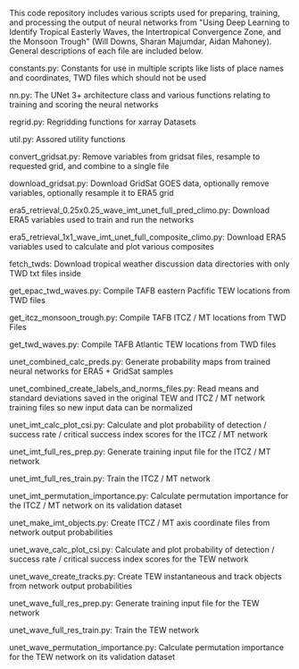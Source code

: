 This code repository includes various scripts used for preparing, training, and processing the output of neural networks from "Using Deep Learning to Identify Tropical Easterly Waves, the Intertropical Convergence Zone, and the Monsoon Trough" (Will Downs, Sharan Majumdar, Aidan Mahoney). General descriptions of each file are included below. 



constants.py: Constants for use in multiple scripts like lists of place names and coordinates, TWD files which should not be used


nn.py: The UNet 3+ architecture class and various functions relating to training and scoring the neural networks


regrid.py: Regridding functions for xarray Datasets


util.py: Assored utility functions



convert_gridsat.py: Remove variables from gridsat files, resample to requested grid, and combine to a single file


download_gridsat.py: Download GridSat GOES data, optionally remove variables, optionally resample it to ERA5 grid


era5_retrieval_0.25x0.25_wave_imt_unet_full_pred_climo.py: Download ERA5 variables used to train and run the networks


era5_retrieval_1x1_wave_imt_unet_full_composite_climo.py: Download ERA5 variables used to calculate and plot various composites


fetch_twds: Download tropical weather discussion data directories with only TWD txt files inside


get_epac_twd_waves.py: Compile TAFB eastern Pacfific TEW locations from TWD files


get_itcz_monsoon_trough.py: Compile TAFB ITCZ / MT locations from TWD Files


get_twd_waves.py: Compile TAFB Atlantic TEW locations from TWD files


unet_combined_calc_preds.py: Generate probability maps from trained neural networks for ERA5 + GridSat samples


unet_combined_create_labels_and_norms_files.py: Read means and standard deviations saved in the original TEW and ITCZ / MT network training files so new input data can be normalized


unet_imt_calc_plot_csi.py: Calculate and plot probability of detection / success rate / critical success index scores for the ITCZ / MT network


unet_imt_full_res_prep.py: Generate training input file for the ITCZ / MT network


unet_imt_full_res_train.py: Train the ITCZ / MT network


unet_imt_permutation_importance.py: Calculate permutation importance for the ITCZ / MT network on its validation dataset


unet_make_imt_objects.py: Create ITCZ / MT axis coordinate files from network output probabilities


unet_wave_calc_plot_csi.py: Calculate and plot probability of detection / success rate / critical success index scores for the TEW network


unet_wave_create_tracks.py: Create TEW instantaneous and track objects from network output probabilities


unet_wave_full_res_prep.py: Generate training input file for the TEW network


unet_wave_full_res_train.py: Train the TEW network


unet_wave_permutation_importance.py: Calculate permutation importance for the TEW network on its validation dataset
